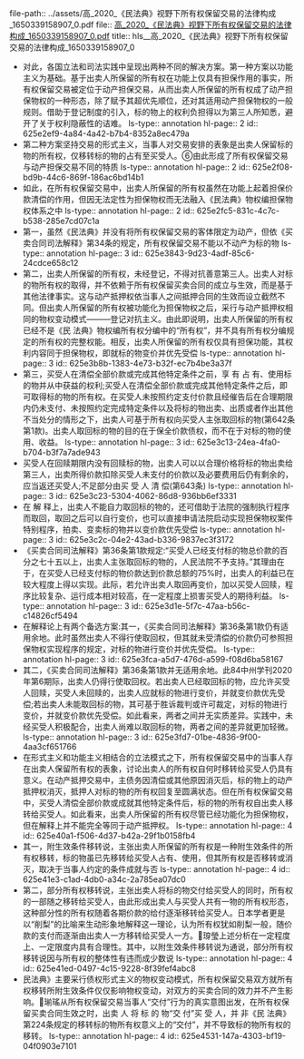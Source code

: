 file-path:: ../assets/高_2020_《民法典》视野下所有权保留交易的法律构成_1650339158907_0.pdf
file:: [高_2020_《民法典》视野下所有权保留交易的法律构成_1650339158907_0.pdf](../assets/高_2020_《民法典》视野下所有权保留交易的法律构成_1650339158907_0.pdf)
title:: hls__高_2020_《民法典》视野下所有权保留交易的法律构成_1650339158907_0

- 对此，各国立法和司法实践中呈现出两种不同的解决方案。第一种方案以功能主义为基础。基于出卖人所保留的所有权在功能上仅具有担保作用的事实，所有权保留交易被定位于动产担保交易，从而出卖人所保留的所有权成了动产担保物权的一种形态，除了赋予其超优先顺位，还对其适用动产担保物权的一般规则。借助于登记制度的引入，标的物上的权利负担得以为第三人所知悉，避开了关于权利隐蔽性的诘难。
  ls-type:: annotation
  hl-page:: 2
  id:: 625e2ef9-4a84-4a42-b7b4-8352a8ec479a
- 第二种方案坚持交易的形式主义，当事人对交易安排的表象是出卖人保留标的物的所有权，仅移转标的物的占有至买受人。⑥由此形成了所有权保留交易与动产担保交易不同的特质
  ls-type:: annotation
  hl-page:: 2
  id:: 625e2f08-bd9b-44c6-869f-186ac6bd14b1
- 如此，在所有权保留交易中，出卖人所保留的所有权虽然在功能上起着担保价款清偿的作用，但因无法定性为担保物权而无法融入《民法典》物权编担保物权体系之中
  ls-type:: annotation
  hl-page:: 2
  id:: 625e2fc5-831c-4c7c-b538-285e7cd07c1a
- 第一，虽然《民法典》并没有将所有权保留交易的客体限定为动产，但依《买卖合同司法解释》第34条的规定，所有权保留交易不能以不动产为标的物
  ls-type:: annotation
  hl-page:: 3
  id:: 625e3843-9d23-4adf-85c6-24cdce658c12
- 第二，出卖人所保留的所有权，未经登记，不得对抗善意第三人。出卖人对标的物所有权的取得，并不依赖于所有权保留买卖合同的成立与生效，而是基于其他法律事实。这与动产抵押权依当事人之间抵押合同的生效而设立截然不同。但出卖人所保留的所有权被功能化为担保物权之后，采行与动产抵押权相同的物权变动模式———登记对抗主义。由此即说明，出卖人所保留的所有权已经不是《民 法典》物权编所有权分编中的“所有权”，并不具有所有权分编规定的所有权的完整权能。相反，出卖人所保留的所有权仅具有担保功能，其权利内容同于担保物权，即就标的物变价并优先受偿
  ls-type:: annotation
  hl-page:: 3
  id:: 625e3b8b-1383-4e73-b32f-ec7b4be3a37f
- 第三，买受人在清偿全部价款或完成其他特定条件之前，享 有 占 有、使用标的物并从中获益的权利;买受人在清偿全部价款或完成其他特定条件之后，即可取得标的物的所有权。在买受人未按照约定支付价款且经催告后在合理期限内仍未支付、未按照约定完成特定条件以及将标的物出卖、出质或者作出其他不当处分的情形之下，出卖人可基于所有权向买受人主张取回标的物(第642条第1款)。出卖人取回标的物的目的在于保全价款债权，而不在于对标的物的使用、收益。
  ls-type:: annotation
  hl-page:: 3
  id:: 625e3c13-24ea-4fa0-b704-b3f7a7ade943
- 买受人在回赎期限内没有回赎标的物，出卖人可以以合理价格将标的物出卖给第三人，出卖所得价款扣除买受人未支付的价款以及必要费用后仍有剩余的，应当返还买受人;不足部分由买 受 人 清 偿(第643条)
  ls-type:: annotation
  hl-page:: 3
  id:: 625e3c23-5304-4062-86d8-936bb6ef3331
- 在 解 释上，出卖人不能自力取回标的物的，还可借助于法院的强制执行程序而取回，取回之后可以自行变价，也可以直接申请法院启动实现担保物权案件特别程序，拍卖、变卖标的物并以变价款优先受偿
  ls-type:: annotation
  hl-page:: 3
  id:: 625e3c2c-04e2-43ad-b336-9837ec3f3172
- 《买卖合同司法解释》第36条第1款规定:“买受人已经支付标的物总价款的百分之七十五以上，出卖人主张取回标的物的，人民法院不予支持。”其理由在于，在买受人已经支付标的物价款达到价款总额的75%时，出卖人的利益已在较大程度上得以实现。此际，若允许出卖人取回再变价，加以买受人回赎，程序比较复杂、运行成本相对较高，在一定程度上损害买受人的期待利益。
  ls-type:: annotation
  hl-page:: 3
  id:: 625e3d1e-5f7c-47aa-b56c-c14826cf5494
- 在解释论上有两个备选方案:其一，《买卖合同司法解释》第36条第1款仍有适用余地。此时虽然出卖人不得行使取回权，但其就未受清偿的价款仍可参照担保物权实现程序的规定，对标的物进行变价并优先受偿。
  ls-type:: annotation
  hl-page:: 3
  id:: 625e3fca-a5d7-476d-a599-f08d6ba58167
- 其二，《买卖合同司法解释》第36条第1款并无适用余地。此84中州学刊2020年第6期际，出卖人仍得行使取回权。若出卖人已经取回标的物，应允许买受人回赎，买受人未回赎的，出卖人应就标的物进行变价，并就变价款优先受偿;若出卖人未能取回标的物，其可基于胜诉裁判或许可裁定，对标的物进行变价，并就变价款优先受偿。如此看来，两者之间并无实质差异。实践中，未经买受人积极配合，出卖人尚难以取回标的物，两者之间的差异就更加轻微。
  ls-type:: annotation
  hl-page:: 3
  id:: 625e3fd7-01be-4836-9f00-4aa3cf651766
- 在形式主义和功能主义相结合的立法模式之下，所有权保留交易中的当事人存在出卖人保留所有权的表象，讨论出卖人的所有权自何时移转给买受人仍具有意义。在动产抵押交易中，主债务因清偿或其他原因消灭后，标的物上的动产抵押权消灭，抵押人对标的物的所有权回复至圆满状态。但在所有权保留交易中，买受人清偿全部价款或成就其他特定条件后，标的物的所有权自出卖人移转给买受人。如此看来，出卖人所保留的所有权尽管已经功能化为担保物权，但在解释上并不能完全等同于动产抵押权。
  ls-type:: annotation
  hl-page:: 4
  id:: 625e40a1-f506-4d37-b42a-29f1b0158fb4
- 其一，附生效条件移转说，主张出卖人所保留的所有权是一种附生效条件的所有权移转，标的物虽已先移转给买受人占有、使用，但其所有权是否移转或消灭，取决于当事人约定的条件成就与否
  ls-type:: annotation
  hl-page:: 4
  id:: 625e41e3-c1ad-4db0-a34c-2a785ea07dc0
- 第二，部分所有权移转说，主张出卖人将标的物交付给买受人的同时，所有权的一部随之移转给买受人，由此形成出卖人与买受人共有一物的所有权形态，这种部分性的所有权随着各期价款的给付逐渐移转给买受人。日本学者更是以“削梨”的比喻来生动形象地解释这一理论，认为所有权犹如削梨一般，随价款的支付而逐渐由出卖人一方移转给买受人一方。瑏瑩上述分析在一定程度上、一定限度内具有合理性。其中，以附生效条件移转说为通说，部分所有权移转说因与所有权的整体性有违而成少数说
  ls-type:: annotation
  hl-page:: 4
  id:: 625e41ed-0497-4c15-9228-8f39fef4abc8
- 民法典》主要采行债权形式主义的物权变动模式，所有权保留交易双方就所有权移转所附生效条件仅仅影响物权变动，对双方的买卖合同的效力并不产生影响。瑐瑤从所有权保留交易当事人“交付”行为的真实意图出发，在所有权保留买卖合同生效之时，出卖 人 将 标 的 物“交 付”买 受 人，并 非《民 法典》第224条规定的移转标的物所有权意义上的“交付”，并不导致标的物所有权的移转。
  ls-type:: annotation
  hl-page:: 4
  id:: 625e4531-147a-4303-bf19-04f0903e7101